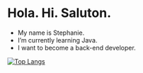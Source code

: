 # Hola. Hi. Saluton.

- My name is Stephanie.
- I’m currently learning Java. 
- I want to become a back-end developer.

[![Top Langs](https://github-readme-stats.vercel.app/api/top-langs/?username=spenalozacortes&exclude_repo=spenalozacortes.github.io)](https://github.com/anuraghazra/github-readme-stats)